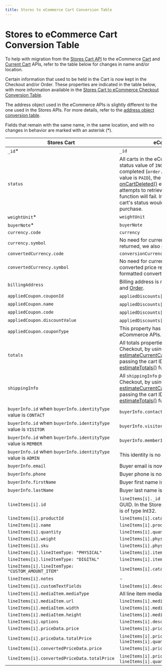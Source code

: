 ```yaml
---
title: Stores to eCommerce Cart Conversion Table
---
```


# Stores to eCommerce Cart Conversion Table

To help with migration from the [Stores Cart API](https://www.wix.com/velo/reference/wix-stores/cart) to the eCommerce [Cart](https://www.wix.com/velo/reference/wix-ecom-backend/cart?branch=autodocs-wix-ecom-backend) and [Current Cart](https://www.wix.com/velo/reference/wix-ecom-backend/currentcart?branch=autodocs-wix-ecom-backend) APIs, refer to the table below for changes in name and/or location.

Certain information that used to be held in the Cart is now kept in the Checkout and/or Order. These properties are indicated in the table below, with more information available in the [Stores Cart to eCommerce Checkout Conversion Table](https://www.wix.com/velo/reference/wix-ecom-backend/checkout/checkout-object-conversion?branch=autodocs-wix-ecom-backend).

The address object used in the eCommerce APIs is slightly different to the one used in the Stores APIs. For more details, refer to the [address object conversion table](https://www.wix.com/velo/reference/wix-ecom-backend/order/address-object-conversion-table?branch=autodocs-wix-ecom-backend).

Fields that remain with the same name, in the same location, and with no changes in behavior are marked with an asterisk (*).


| Stores Cart                                        | eCommerce Cart                                              |
| ---------------------------------------------------|-------------------------------------------------------------|
| `_id`*                                             | `_id`                                                        |
| `status`                                           | All carts in the eCommerce Cart API have a status value of `INCOMPLETE`. After a purchase is completed (`order.paymentStatus` property value is `PAID`), the cart is deleted and the [onCartDeleted()](https://www.wix.com/velo/reference/wix-ecom-backend/events/oncartdeleted?branch=autodocs-wix-ecom-backend) event is triggered. Any attempts to retrieve it via the [getCart()](https://www.wix.com/velo/reference/wix-ecom-backend/cart/getcart?branch=autodocs-wix-ecom-backend) function will fail. In the Stores Cart API, the cart's status would change to `COMPLETE` after a purchase. |
| `weightUnit`*                                      | `weightUnit`                                               |
| `buyerNote`*                                       | `buyerNote`                                               |
| `currency.code`                                    | `currency`                                    |
| `currency.symbol`                                  | No need for currency symbol. For every price returned, we also provide the formatted price.                                             |
| `convertedCurrency.code`                           | `conversionCurrency`                          |
| `convertedCurrency.symbol`                         | No need for currency symbol. For every converted price returned, we also provide the formatted converted price.                                             |
| `billingAddress`                                   | Billing address is now kept in the [Checkout](https://www.wix.com/velo/reference/wix-ecom-backend/checkout?branch=autodocs-wix-ecom-backend) and [Order](https://www.wix.com/velo/reference/wix-ecom-backend/orders/getorder?branch=autodocs-wix-ecom-backend).   |
| `appliedCoupon.couponId`                           | `appliedDiscounts[i].coupon._id`.                                             |
| `appliedCoupon.name`                               | `appliedDiscounts[i].coupon.name`.                                               |
| `appliedCoupon.code`                               | `appliedDiscounts[i].coupon.code`.                                               |
| `appliedCoupon.discountValue`                      | `appliedDiscounts[i].coupon.amount.amount`.                                 |
| `appliedCoupon.couponType`                         | This property has been removed from eCommerce APIs.                                              |
| `totals`                   | All totals properties are available in the Checkout, by using the [estimateCurrentCartTotals()](https://www.wix.com/velo/reference/wix-ecom-backend/currentcart/estimatecurrentcarttotals?branch=autodocs-wix-ecom-backend) function, or by passing the cart ID to the Cart API's [estimateTotals()](https://www.wix.com/velo/reference/wix-ecom-backend/cart/estimatetotals?branch=autodocs-wix-ecom-backend) function.                                              |
| `shippingInfo`        | All `shippingInfo` properties are available in the Checkout, by using the [estimateCurrentCartTotals()](https://www.wix.com/velo/reference/wix-ecom-backend/currentcart/estimatecurrentcarttotals?branch=autodocs-wix-ecom-backend) function, or by passing the cart ID to the Cart API's [estimateTotals()](https://www.wix.com/velo/reference/wix-ecom-backend/cart/estimatetotals?branch=autodocs-wix-ecom-backend) function.                                              |
| `buyerInfo.id` when `buyerInfo.identityType` value is `CONTACT`| `buyerInfo.contactId`                                               |
| `buyerInfo.id` when `buyerInfo.identityType` value is `VISITOR`| `buyerInfo.visitorId`                                               |
| `buyerInfo.id` when `buyerInfo.identityType` value is `MEMBER` | `buyerInfo.memberId`                                               |
| `buyerInfo.id` when `buyerInfo.identityType` value is `ADMIN` | This identity is no longer supported.                                               |
| `buyerInfo.email`     | Buyer email is now kept in [Checkout](https://www.wix.com/velo/reference/wix-ecom-backend/checkout?branch=autodocs-wix-ecom-backend).                                               |
| `buyerInfo.phone`     | Buyer phone is now kept in [Checkout](https://www.wix.com/velo/reference/wix-ecom-backend/checkout?branch=autodocs-wix-ecom-backend).                                               |
| `buyerInfo.firstName` | Buyer first name is now kept in [Checkout](https://www.wix.com/velo/reference/wix-ecom-backend/checkout?branch=autodocs-wix-ecom-backend).                                               |
| `buyerInfo.lastName`  | Buyer last name is now kept in [Checkout](https://www.wix.com/velo/reference/wix-ecom-backend/checkout?branch=autodocs-wix-ecom-backend).                                               |
| `lineItems[i].id`                                | `lineItems[i]._id` - Note: this `_id` is of type GUID. In the Stores Cart API, the `lineItem.id` is of type Int32.                                              |
| `lineItems[i].productId`                         | `lineItems[i].catalogReference.catalogItemId` |
| `lineItems[i].name`                              | `lineItems[i].productName.translated`                          |
| `lineItems[i].quantity`                          | `lineItems[i].quantity`                          |
| `lineItems[i].weight`                            | `lineItems[i].physicalProperties.weight`                  |
| `lineItems[i].sku`                               | `lineItems[i].physicalProperties.sku`                                               |
| `lineItems[i].lineItemType: "PHYSICAL"`          | `lineItems[i].itemType.preset: "PHYSICAL"`                                |
| `lineItems[i].lineItemType: "DIGITAL"`           | `lineItems[i].itemType.preset: "DIGITAL"`                               |
| `lineItems[i].lineItemType: "CUSTOM_AMOUNT_ITEM"`| `lineItems[i].catalogReference` is empty.                               |
| `lineItems[i].notes`                             | -                                               |
| `lineItems[i].customTextFields`                  | `lineItems[i].descriptionLines`                                             |
| `lineItems[i].mediaItem.mediaType`               | All line item media in the Cart API are images. |
| `lineItems[i].mediaItem.url`                     | `lineItems[i].media.url`                                               |
| `lineItems[i].mediaItem.width`                   | `lineItems[i].media.width`                                               |
| `lineItems[i].mediaItem.height`                  | `lineItems[i].media.height`                                               |
| `lineItems[i].options`                           | `lineItems[i].descriptionLines`
| `lineItems[i].priceData.price`                   | `lineItems[i].price.amount`                                               |
| `lineItems[i].priceData.totalPrice`              | `lineItems[i].price.amount` X `lineItems[i].quantity`                                 |
| `lineItems[i].convertedPriceData.price`          | `lineItems[i].price.convertedAmount`                                               |
| `lineItems[i].convertedPriceData.totalPrice`     | `lineItems[i].price.convertedAmount` X `lineItems[i].quantity`                            |